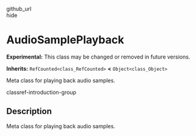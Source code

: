 github\_url  
hide

# AudioSamplePlayback

**Experimental:** This class may be changed or removed in future
versions.

**Inherits:** `RefCounted<class_RefCounted>` **&lt;**
`Object<class_Object>`

Meta class for playing back audio samples.

classref-introduction-group

## Description

Meta class for playing back audio samples.
